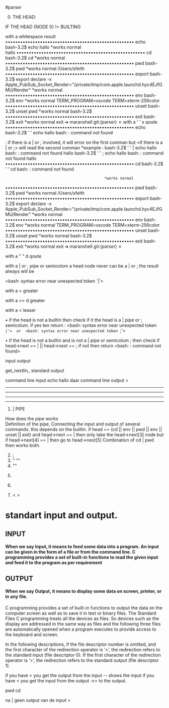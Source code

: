 #parser


0. THE HEAD:

IF THE HEAD {NODE 0} != BUILTING


with a      		whitespace					result
•••••••••••••••••••••••••••••••••••••••••••••••••••• echo	
bash-3.2$         echo hallo																		*works normal			
hallo
•••••••••••••••••••••••••••••••••••••••••••••••••••• cd
bash-3.2$         cd																				*works normal
•••••••••••••••••••••••••••••••••••••••••••••••••••• pwd
bash-3.2$                pwd																		*works normal
/Users/sfeith
•••••••••••••••••••••••••••••••••••••••••••••••••••• export
bash-3.2$                export
declare -x Apple_PubSub_Socket_Render="/private/tmp/com.apple.launchd.hyc4EJfGMU/Render"			*works normal
•••••••••••••••••••••••••••••••••••••••••••••••••••• env
bash-3.2$ env																						*works normal
TERM_PROGRAM=vscode
TERM=xterm-256color
•••••••••••••••••••••••••••••••••••••••••••••••••••• unset
bash-3.2$ unset pwd																					*works normal
bash-3.2$ 
•••••••••••••••••••••••••••••••••••••••••••••••••••• exit
bash-3.2$          exit																				*works normal
exit
➜  maranshell git:(parser) ✗ 
with a ' '  		s qoute
•••••••••••••••••••••••••••••••••••••••••••••••••••• echo	
bash-3.2$ ' ' echo hallo																			<command not found>
bash:  : command not found

<note> 		: if there is a | or ;  involved, it will error on the first comman but 				<if there is a | or ;>
will read the second comman
*example 	: 
bash-3.2$ ' ' | echo hallo
bash:  : command not found
hallo
bash-3.2$ ' ' ; echo hallo
bash:  : command not found
hallo
•••••••••••••••••••••••••••••••••••••••••••••••••••• cd
bash-3.2$ ' ' cd																					<command not found>
bash:  : command not found



												*works normal
•••••••••••••••••••••••••••••••••••••••••••••••••••• pwd
bash-3.2$                pwd																		*works normal
/Users/sfeith
•••••••••••••••••••••••••••••••••••••••••••••••••••• export
bash-3.2$                export
declare -x Apple_PubSub_Socket_Render="/private/tmp/com.apple.launchd.hyc4EJfGMU/Render"			*works normal
•••••••••••••••••••••••••••••••••••••••••••••••••••• env
bash-3.2$ env																						*works normal
TERM_PROGRAM=vscode
TERM=xterm-256color
•••••••••••••••••••••••••••••••••••••••••••••••••••• unset
bash-3.2$ unset pwd																					*works normal
bash-3.2$ 
•••••••••••••••••••••••••••••••••••••••••••••••••••• exit
bash-3.2$          exit																				*works normal
exit
➜  maranshell git:(parser) ✗ 







with a " "  		d qoute



with a | or ; 		pipe or semicolom
<note> a head node never can be a | or ;
the result always will be 

<bash: syntax error near unexpected token `|'>

with a >  			greater


with a >> d 		greater


with a <    		lesser




<conclusion>

• if the head is not a builtin then check if it the head is a | pipe or ; semicolum. 
if yes 
ten return : <bash: syntax error near unexpected token `|'>  or  <bash: syntax error near unexpected token `;'>

• if the head is not a builtin and is not a | pipe or  semicolum ;
then check if head->next == | ||  head->next == ;
if not then return <bash:   : command not found>




input
output 

get_nextlin_ standard output 

command line input echo hallo daar 
command line output > 



-----------------------------
-----------------------------
-----------------------------
-----------------------------







1. | PIPE 

How does the pipe works  
Definition of the pipe, Connecting the input and output of several commands. this depends on the builtin. 
if head ==  (cd || env || pwd || env || unset || exit) and head->next == | 
then only take the head->next[3] node but if head->next[4] == | then  go to head->next[5]
Combination of  cd | pwd then works both. 




2. ;
3. " ""
4. ""
5. >>
6. >
7. < >


<h1>standart input and output.</h1>



<h2> INPUT </h2>
<h4>When we say Input, it means to feed some data into a program. An input can be given in the form of a 
file or from the command line. C programming provides a set of built-in functions to read the given input and feed it to the program as per requirement</h4>

<h2> OUTPUT </h2>
<h4>When we say Output, it means to display some data on screen, printer, or in any file. </h4>


<p>C programming provides a set of built-in functions to output the data on the computer 
screen as well as to save it in text or binary files.
The Standard Files C programming treats all the devices as files. 
So devices such as the display are addressed in the same way as files 
and the following three files are automatically opened when a program executes to provide access to the keyboard and screen.</h2>


In the following descriptions, if the file descriptor number is omitted, and the first character of the redirection operator is ‘<’, 
the redirection refers to the standard input (file descriptor 0). If the first character of the redirection operator is ‘>’, 
the redirection refers to the standard output (file descriptor 1).

if you have > you get the output from the input -- shows the input
if you have < you get the input from the output ->> to the output. 



pwd cd 

na | geen output 
van de input >